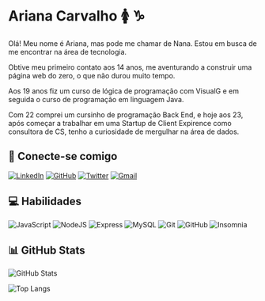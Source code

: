 # Ariana Carvalho :womens: :capricorn: 

Olá! Meu nome é Ariana, mas pode me chamar de Nana. Estou em busca de me encontrar na área de tecnologia. 

Obtive meu primeiro contato aos 14 anos, me aventurando a construir uma página web do zero, o que não durou muito tempo. 

Aos 19 anos fiz um curso de lógica de programação com VisualG e em seguida o curso de programação em linguagem Java. 

Com 22 comprei um cursinho de programação Back End, e hoje aos 23, após começar a trabalhar em uma Startup de Client Expirence como consultora de CS, tenho a curiosidade de mergulhar na área de dados.

## :iphone: Conecte-se comigo

[![LinkedIn](https://img.shields.io/badge/LinkedIn-0E76A8?style=for-the-badge&logo=linkedin&logoColor=fff)](https://www.linkedin.com/in/arianaacarvalho/)
[![GitHub](https://img.shields.io/badge/GitHub-000?style=for-the-badge&logo=GitHub&logoColor=fff)](https://github.com/arianaacarvalho/)
[![Twitter](https://img.shields.io/badge/Twitter-00acee?style=for-the-badge&logo=twitter&logoColor=fff)](https://twitter.com/arianaacarvalh0)
[![Gmail](https://img.shields.io/badge/Gmail-f00?style=for-the-badge&logo=Gmail&logoColor=fff)](mailto:arianaacarvalho27@gmail.com)

## :computer: Habilidades

![JavaScript](https://img.shields.io/badge/JavaScript-000?style=for-the-badge&logo=javascript)
![NodeJS](https://img.shields.io/badge/Node.JS-000?style=for-the-badge&logo=Node.JS)
![Express](https://img.shields.io/badge/Express-000?style=for-the-badge&logo=Express)
![MySQL](https://img.shields.io/badge/MySQL-000?style=for-the-badge&logo=MySQL)
![Git](https://img.shields.io/badge/GIT-000?style=for-the-badge&logo=GIT)
![GitHub](https://img.shields.io/badge/GitHub-000?style=for-the-badge&logo=GitHub)
![Insomnia](https://img.shields.io/badge/Insomnia-000?style=for-the-badge&logo=Insomnia&logoColor=800080)

## :bar_chart: GitHub Stats 

![GitHub Stats](https://github-readme-stats.vercel.app/api?username=arianaacarvalho&theme=nightowl&show_icons=true)

![Top Langs](https://github-readme-stats-git-masterrstaa-rickstaa.vercel.app/api/top-langs/?username=arianaacarvalho&theme=nightowl&layout=compact)
